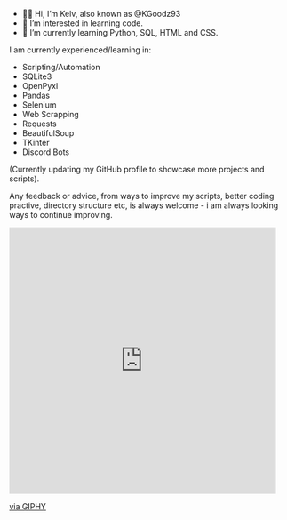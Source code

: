 - 👋🏾 Hi, I’m Kelv, also known as @KGoodz93
- 👀 I’m interested in learning code.
- 🌱 I’m currently learning Python, SQL, HTML and CSS.

I am currently experienced/learning in:

- Scripting/Automation
- SQLite3
- OpenPyxl
- Pandas
- Selenium
- Web Scrapping
- Requests
- BeautifulSoup
- TKinter
- Discord Bots

(Currently updating my GitHub profile to showcase more projects and scripts).

Any feedback or advice, from ways to improve my scripts, better coding practive, directory structure etc, is always welcome - i am always looking ways to continue improving.

<iframe src="https://giphy.com/embed/bTrTnPMPq8UORCrBWG" width="480" height="480" frameBorder="0" class="giphy-embed" allowFullScreen></iframe><p><a href="https://giphy.com/gifs/bTrTnPMPq8UORCrBWG">via GIPHY</a></p>

<!---
KGoodz93/KGoodz93 is a ✨ special ✨ repository because its `README.md` (this file) appears on your GitHub profile.
You can click the Preview link to take a look at your changes.
--->
